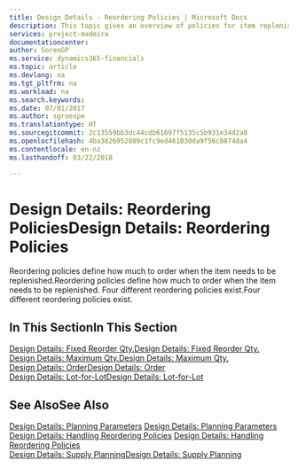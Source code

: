```yaml
---
title: Design Details - Reordering Policies | Microsoft Docs
description: This topic gives an overview of policies for item replenishment.
services: project-madeira
documentationcenter: 
author: SorenGP
ms.service: dynamics365-financials
ms.topic: article
ms.devlang: na
ms.tgt_pltfrm: na
ms.workload: na
ms.search.keywords: 
ms.date: 07/01/2017
ms.author: sgroespe
ms.translationtype: HT
ms.sourcegitcommit: 2c13559bb3dc44cdb61697f5135c5b931e34d2a8
ms.openlocfilehash: 4ba3826952809c1fc9ed461030da9f56c0874da4
ms.contentlocale: en-nz
ms.lasthandoff: 03/22/2018

---
```

# <a name="design-details-reordering-policies"></a><span data-ttu-id="ba230-103">Design Details: Reordering Policies</span><span class="sxs-lookup"><span data-stu-id="ba230-103">Design Details: Reordering Policies</span></span>
<span data-ttu-id="ba230-104">Reordering policies define how much to order when the item needs to be replenished.</span><span class="sxs-lookup"><span data-stu-id="ba230-104">Reordering policies define how much to order when the item needs to be replenished.</span></span> <span data-ttu-id="ba230-105">Four different reordering policies exist.</span><span class="sxs-lookup"><span data-stu-id="ba230-105">Four different reordering policies exist.</span></span>  

## <a name="in-this-section"></a><span data-ttu-id="ba230-106">In This Section</span><span class="sxs-lookup"><span data-stu-id="ba230-106">In This Section</span></span>  
[<span data-ttu-id="ba230-107">Design Details: Fixed Reorder Qty.</span><span class="sxs-lookup"><span data-stu-id="ba230-107">Design Details: Fixed Reorder Qty.</span></span>](design-details-fixed-reorder-qty.md)  
[<span data-ttu-id="ba230-108">Design Details: Maximum Qty.</span><span class="sxs-lookup"><span data-stu-id="ba230-108">Design Details: Maximum Qty.</span></span>](design-details-maximum-qty.md)  
[<span data-ttu-id="ba230-109">Design Details: Order</span><span class="sxs-lookup"><span data-stu-id="ba230-109">Design Details: Order</span></span>](design-details-order.md)  
[<span data-ttu-id="ba230-110">Design Details: Lot-for-Lot</span><span class="sxs-lookup"><span data-stu-id="ba230-110">Design Details: Lot-for-Lot</span></span>](design-details-lot-for-lot.md)  

## <a name="see-also"></a><span data-ttu-id="ba230-111">See Also</span><span class="sxs-lookup"><span data-stu-id="ba230-111">See Also</span></span>  
<span data-ttu-id="ba230-112">[Design Details: Planning Parameters](design-details-planning-parameters.md) </span><span class="sxs-lookup"><span data-stu-id="ba230-112">[Design Details: Planning Parameters](design-details-planning-parameters.md) </span></span>  
<span data-ttu-id="ba230-113">[Design Details: Handling Reordering Policies](design-details-handling-reordering-policies.md) </span><span class="sxs-lookup"><span data-stu-id="ba230-113">[Design Details: Handling Reordering Policies](design-details-handling-reordering-policies.md) </span></span>  
[<span data-ttu-id="ba230-114">Design Details: Supply Planning</span><span class="sxs-lookup"><span data-stu-id="ba230-114">Design Details: Supply Planning</span></span>](design-details-supply-planning.md)

